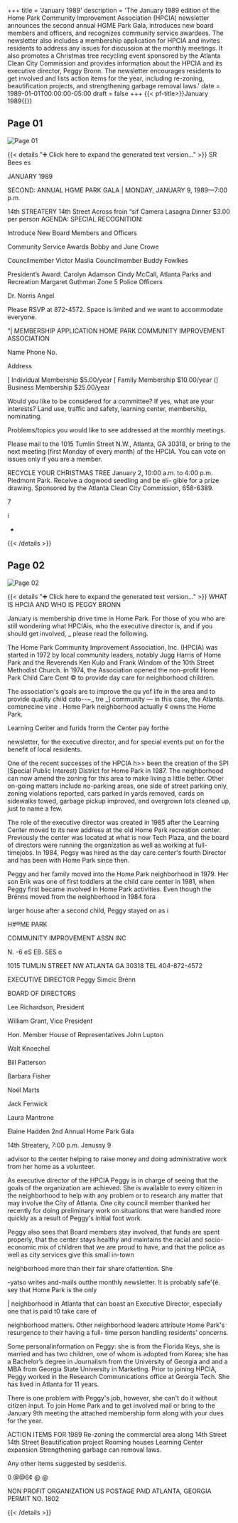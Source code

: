 +++
title = 'January 1989'
description = 'The January 1989 edition of the Home Park Community Improvement Association (HPCIA) newsletter announces the second annual HGME Park Gala, introduces new board members and officers, and recognizes community service awardees. The newsletter also includes a membership application for HPCIA and invites residents to address any issues for discussion at the monthly meetings. It also promotes a Christmas tree recycling event sponsored by the Atlanta Clean City Commission and provides information about the HPCIA and its executive director, Peggy Bronn. The newsletter encourages residents to get involved and lists action items for the year, including re-zoning, beautification projects, and strengthening garbage removal laws.'
date = 1989-01-01T00:00:00-05:00
draft = false
+++
{{< pf-title>}}January 1989{{</pf-title>}}


## Page 01

![Page 01](/hpcia-newsletter-archive/1989-01_01.jpg)

{{< details "➕ Click here to expand the generated text version..." >}}
SR Bees es

JANUARY 1989

SECOND: ANNUAL HGME PARK GALA |
MONDAY, JANUARY 9, 1989—7:00 p.m.

14th STREATERY
14th Street Across froin “sif Camera
Lasagna Dinner
$3.00 per person
AGENDA: SPECIAL RECOGNITION:

Introduce New Board Members and Officers

Community Service Awards Bobby and June Crowe

Councilmember Victor Maslia
Councilmember Buddy Fowlkes

President’s Award: Carolyn Adamson
Cindy McCall, Atlanta Parks and Recreation
Margaret Guthman Zone 5 Police Officers

Dr. Norris Angel

Please RSVP at 872-4572. Space is limited and we want to accommodate everyone.

"| MEMBERSHIP APPLICATION HOME PARK COMMUNITY IMPROVEMENT ASSOCIATION

Name Phone No.

Address

] Individual Membership $5.00/year [ Family Membership $10.00/year (] Business Membership $25.00/year

Would you like to be considered for a committee? If yes, what are your interests? Land use, traffic and safety,
learning center, membership, nominating.

Problems/topics you would like to see addressed at the monthly meetings.

Please mail to the 1015 Tumlin Street N.W., Atlanta, GA 30318, or bring to the next meeting (first Monday of every month) of the HPCIA. You
can vote on issues only if you are a member.

RECYCLE YOUR CHRISTMAS TREE
January 2, 10:00 a.m. to 4:00 p.m. Piedmont Park. Receive a dogwood seedling and be eli-
gible for a prize drawing. Sponsored by the Atlanta Clean City Commission, 658-6389.

7

i

-


{{< /details >}}




## Page 02

![Page 02](/hpcia-newsletter-archive/1989-01_02.jpg)

{{< details "➕ Click here to expand the generated text version..." >}}
WHAT IS HPCIA AND
WHO IS PEGGY BRONN

January is membership drive time in Home Park. For
those of you who are still wondering what HPCIAis, who
the executive director is, and if you should get involved,
_ please read the following.

The Home Park Community Improvement
Association, Inc. (HPCIA) was started in 1972 by local
community leaders, notably Jugg Harris of Home Park
and the Reverends Ken Kulp and Frank Windom of the
10th Street Methodist Church. In 1974, the Association
opened the non-profit Home Park Child Care Cent © to
provide day care for neighborhood children.

The association's goals are to improve the qu yof
life in the area and to provide quality child cato--~_ tre _]
community — in this case, the Atlanta. comenecine vine .
Home Park neighborhood actually ¢ owns the Home Park.

Learning Ceriter and furids frorm the Center pay forthe

newsletter, for the executive director, and for special
events put on for the benefit of local residents.

One of the recent successes of the HPCIA h>> been
the creation of the SPI (Special Public Interest) District for
Home Park in 1987. The neighborhood can now amend
the zoning for this area to make living a little better. Other
on-going matters include no-parking areas, one side of
street parking only, zoning violations reported, cars
parked in yards removed, cards on sidewalks towed,
garbage pickup improved, and overgrown lots cleaned
up, just to name a few.

The role of the executive director was created in 1985
after the Learning Center moved to its new address at the
old Home Park recreation center. Previously the center
was located at what is now Tech Plaza, and the board of
directors were running the organization as well as
working at full-timejobs. In 1984, Pegsy was hired as the
day care center's fourth Director and has been with Home
Park since then.

Peggy and her family moved into the Home Park
neighborhood in 1979. Her son Erik was one of first
toddlers at the child care center in 1981, when Peggy first
became involved in Home Park activities. Even though
the Brénns moved from the neighborhood in 1984 fora

larger house after a second child, Peggy stayed on as i

H#®ME PARK

COMMUNITY IMPROVEMENT ASSN INC

N. -6 eS EB. SES o

1015 TUMLIN STREET NW ATLANTA GA 30318 TEL 404-872-4572

EXECUTIVE DIRECTOR
Peggy Simcic Brénn

BOARD OF DIRECTORS

Lee Richardson, President

William Grant, Vice President

Hon. Member House of
Representatives John Lupton

Walt Knoechel

Bill Patterson

Barbara Fisher

Noél Marts

Jack Fenwick

Laura Mantrone

Elaine Hadden 2nd Annual Home Park Gala

14th Streatery, 7:00 p.m. Janussy 9

advisor to the center helping to raise money and doing
administrative work from her home as a volunteer.

As executive director of the HPCIA Peggy is in charge
of seeing that the goals of the organization are achieved.
She is available to every citizen in the neighborhood to
help with any problem or to research any matter that may
involve the City of Atlanta. One city council member
thanked her recently for doing preliminary work on
situations that were handled more quickly as a result of
Peggy's initial foot work.

Peggy also sees that Board members stay involved,
that funds are spent properly, that the center stays
healthy and maintains the racial and socio-economic mix
of children that we are proud to have, and that the police
as well as city services give this small in-town

neighborhood more than their fair share ofattention. She

-yatso writes and-mails outthe monthly newsletter.
It is probably safe'{é. sey that Home Park is the only

| neighborhood in Atlanta that can boast an Executive
Director, especially one that is paid t0 take care of

neighborhood matters. Other neighborhood leaders
attribute Home Park's resurgence to their having a full-
time person handling residents’ concerns.

Some personalinformation on Peggy: she is from the
Florida Keys, she is married and has two children, one of
whom is adopted from Korea; she has a Bachelor’s
degree in Journalism from the University of Georgia and
and a MBA from Georgia State University in Marketing.
Prior to joining HPCIA, Peggy worked in the Research
Communications office at Georgia Tech. She has lived in
Atlanta for 11 years.

There is one problem with Peggy's job, however, she
can't do it without citizen input. To join Home Park and
to get involved mail or bring to the January 9th meeting
the attached membership form along with your dues for
the year.

ACTION ITEMS FOR 1989
Re-zoning the commercial area along 14th Street
14th Street Beautification project
Rooming houses
Learning Center expansion
Strengthening garbage can removal laws.

Any other items suggested by sesiden:s.

0 @@6¢ @ @

NON PROFIT
ORGANIZATION
US POSTAGE PAID
ATLANTA, GEORGIA
PERMIT NO. 1802


{{< /details >}}


